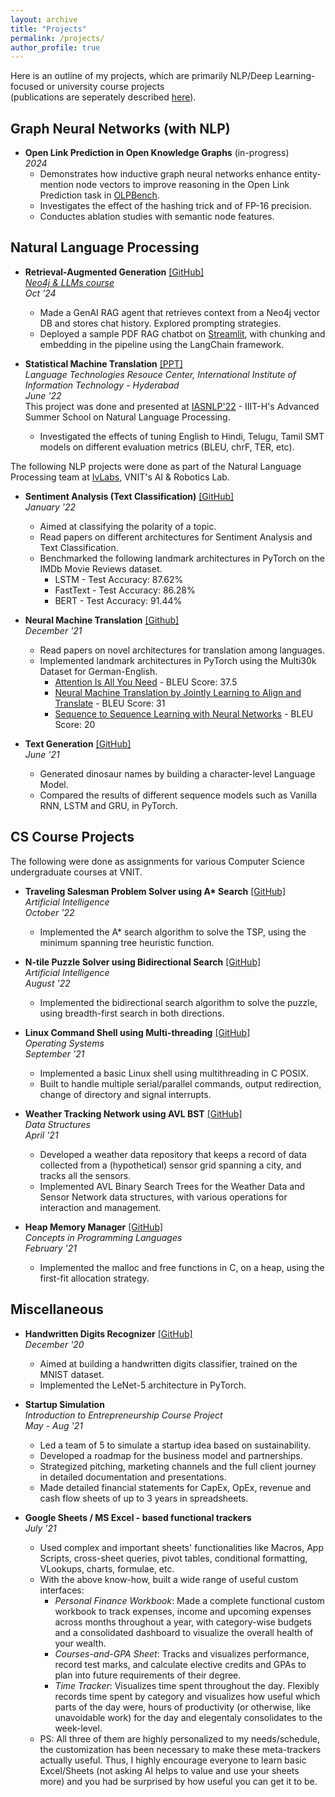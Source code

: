 ```yaml
---
layout: archive
title: "Projects"
permalink: /projects/
author_profile: true
---
```


Here is an outline of my projects, which are primarily NLP/Deep Learning-focused or university course projects \
(publications are seperately described [here](https://fauzanfarooqui.github.io/publications/)).

## Graph Neural Networks (with NLP)

- **Open Link Prediction in Open Knowledge Graphs** (in-progress) \
    _2024_
    - Demonstrates how inductive graph neural networks enhance entity-mention node vectors to improve reasoning in the Open Link Prediction task in [OLPBench](https://drive.google.com/file/d/1y0kShFhvThPYD70_8ZqiOVLehKCcptHJ/view).
    - Investigates the effect of the hashing trick and of FP-16 precision.
    - Conductes ablation studies with semantic node features.

## Natural Language Processing

- **Retrieval-Augmented Generation** [[GitHub]](https://docs.google.com/presentation/d/1-58IoGHbNI8Ji9Tqlyz_v6sYBe4C2gTJr_5YjeeAV4A/edit?usp=sharing) \
  _[Neo4j & LLMs course](https://graphacademy.neo4j.com/c/fb440738-5329-4c6f-8e7f-34195ddeb20a/)_ \
  _Oct '24_
    - Made a GenAI RAG agent that retrieves context from a Neo4j vector DB and stores chat history. Explored prompting strategies.
    - Deployed a sample PDF RAG chatbot on [Streamlit](https://demo-pdf-rag.streamlit.app/), with chunking and embedding in the     pipeline using the LangChain framework.

- **Statistical Machine Translation** [[PPT]](https://docs.google.com/presentation/d/1-58IoGHbNI8Ji9Tqlyz_v6sYBe4C2gTJr_5YjeeAV4A/edit?usp=sharing) \
    _Language Technologies Resouce Center, International Institute of Information Technology - Hyderabad_ \
    _June '22_ \
    This project was done and presented at [IASNLP'22](https://ltrc.iiit.ac.in/iasnlp2022/) - IIIT-H's Advanced Summer School on Natural Language Processing. 
    - Investigated the effects of tuning English to Hindi, Telugu, Tamil SMT models on different evaluation metrics (BLEU, chrF, TER, etc).

The following NLP projects were done as part of the Natural Language Processing team at [IvLabs](https://www.ivlabs.in/), VNIT's AI & Robotics Lab. 

- **Sentiment Analysis (Text Classification)** [[GitHub]](https://github.com/IvLabs/Natural-Language-Processing/tree/master/text_classification) \
    _January '22_
    - Aimed at classifying the polarity of a topic.
    - Read papers on different architectures for Sentiment Analysis and Text Classification.
    - Benchmarked the following landmark architectures in PyTorch on the IMDb Movie Reviews dataset.
        - LSTM - Test Accuracy: 87.62%
        - FastText - Test Accuracy: 86.28%
        - BERT - Test Accuracy: 91.44%

- **Neural Machine Translation** [[Github]](https://github.com/IvLabs/Natural-Language-Processing/tree/master/neural_machine_translation) \
    _December '21_
    - Read papers on novel architectures for translation among languages.
    - Implemented landmark architectures in PyTorch using the Multi30k Dataset for German-English.
        - [Attention Is All You Need](https://arxiv.org/abs/1706.03762) - BLEU Score: 37.5 
        - [Neural Machine Translation by Jointly Learning to Align and Translate](https://arxiv.org/abs/1409.0473) - BLEU Score: 31
        - [Sequence to Sequence Learning with Neural Networks](https://arxiv.org/abs/1409.3215) - BLEU Score: 20

- **Text Generation** [[GitHub]](https://github.com/IvLabs/Natural-Language-Processing/tree/master/char_rnns) \
    _June '21_
    - Generated dinosaur names by building a character-level Language Model.
    - Compared the results of different sequence models such as Vanilla RNN, LSTM and GRU, in PyTorch.

## CS Course Projects
The following were done as assignments for various Computer Science undergraduate courses at VNIT.

- **Traveling Salesman Problem Solver using A\* Search** [[GitHub]](https://github.com/FauzanFarooqui/TSP-solver) \
    _Artificial Intelligence_ \
    _October '22_
    - Implemented the A* search algorithm to solve the TSP, using the minimum spanning tree heuristic function.

- **N-tile Puzzle Solver using Bidirectional Search** [[GitHub]](https://github.com/FauzanFarooqui/n-tile-Puzzle-Solver) \
    _Artificial Intelligence_ \
    _August '22_
    - Implemented the bidirectional search algorithm to solve the puzzle, using breadth-first search in both directions.

- **Linux Command Shell using Multi-threading** [[GitHub]](https://github.com/FauzanFarooqui/Linux-Shell) \
    _Operating Systems_ \
    _September '21_
    - Implemented a basic Linux shell using multithreading in C POSIX.
    - Built to handle multiple serial/parallel commands, output redirection, change of directory and signal interrupts.

- **Weather Tracking Network using AVL BST** [[GitHub]](https://github.com/FauzanFarooqui/Data-Structures-Project---Weather-Data-Sensing-Network) \
    _Data Structures_ \
    _April '21_
    - Developed a weather data repository that keeps a record of data collected from a (hypothetical) sensor grid spanning a city, and tracks all the sensors.
    - Implemented AVL Binary Search Trees for the Weather Data and Sensor Network data structures, with various operations for interaction and management.

- **Heap Memory Manager** [[GitHub]](https://github.com/FauzanFarooqui/Heap-Memory-Management) \
    _Concepts in Programming Languages_ \
    _February '21_
    - Implemented the malloc and free functions in C, on a heap, using the first-fit allocation strategy.

## Miscellaneous
- **Handwritten Digits Recognizer** [[GitHub]](https://github.com/FauzanFarooqui/Handwritten-Digits-Classifier) \
    _December '20_
    - Aimed at building a handwritten digits classifier, trained on the MNIST dataset.
    - Implemented the LeNet-5 architecture in PyTorch.
      
- **Startup Simulation** \
  _Introduction to Entrepreneurship Course Project_ \
  _May - Aug '21_
  - Led a team of 5 to simulate a startup idea based on sustainability.
  - Developed a roadmap for the business model and partnerships.
  - Strategized pitching, marketing channels and the full client journey in detailed documentation and presentations.
  - Made detailed financial statements for CapEx, OpEx, revenue and cash flow sheets of up to 3 years in spreadsheets.
  
- **Google Sheets / MS Excel - based functional trackers** \
    _July '21_
    - Used complex and important sheets' functionalities like Macros, App Scripts, cross-sheet queries, pivot tables, conditional formatting, VLookups, charts, formulae, etc.
    - With the above know-how, built a wide range of useful custom interfaces:
        - _Personal Finance Workbook_: Made a complete functional custom workbook to track expenses, income and upcoming expenses across months throughout a year, with category-wise budgets and a consolidated dashboard to visualize the overall health of your wealth.
        - _Courses-and-GPA Sheet_: Tracks and visualizes performance, record test marks, and calculate elective credits and GPAs to plan into future requirements of their degree.
        - _Time Tracker_: Visualizes time spent throughout the day. Flexibly records time spent by category and visualizes how useful which parts of the day were, hours of productivity (or otherwise, like unavoidable work) for the day and elegentaly consolidates to the week-level. 
    - PS: All three of them are highly personalized to my needs/schedule, the customization has been necessary to make these meta-trackers actually useful. Thus, I highly encourage everyone to learn basic Excel/Sheets (not asking AI helps to value and use your sheets more) and you had be surprised by how useful you can get it to be.
